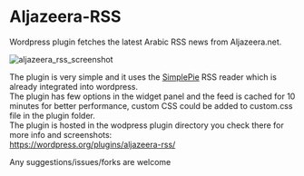 Aljazeera-RSS
=============

Wordpress plugin fetches the latest Arabic RSS news from Aljazeera.net.

![aljazeera_rss_screenshot](https://github.com/user-attachments/assets/07362b46-1191-4d95-b658-9c2d9456d3ef)


The plugin is very simple and it uses the <a href="http://simplepie.org/">SimplePie</a> RSS reader which is already integrated into wordpress.<br>
The plugin has few options in the widget panel and the feed is cached for 10 minutes for better performance, custom CSS could be added to custom.css file in the plugin folder.<br>
The plugin is hosted in the wodpress plugin directory you check there for more info and screenshots:<br>
<a href="https://wordpress.org/plugins/aljazeera-rss/">https://wordpress.org/plugins/aljazeera-rss/</a>

Any suggestions/issues/forks are welcome

